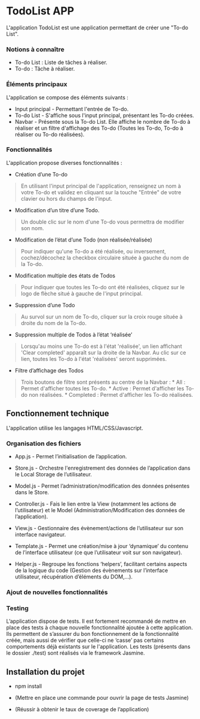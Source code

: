 TodoList APP
============

  L'application TodoList est une application permettant de créer une "To-do List".
  ### Notions à connaître

  * To-do List : Liste de tâches à réaliser.
  * To-do : Tâche à réaliser.
  ### Éléments principaux

  L'application se compose des éléments suivants :
  * Input principal - Permettant l'entrée de To-do.
  * To-do List - S'affiche sous l'input principal, présentant les To-do créées.
  * Navbar - Présente sous la To-do List. Elle affiche le nombre de To-do à réaliser et un filtre d'affichage des To-do (Toutes les To-do, To-do à réaliser ou To-do réalisées).
  ### Fonctionnalités

  L'application propose diverses fonctionnalités :

  * Création d’une To-do
  
  > En utilisant l'input principal de l'application, renseignez un nom à votre To-do et validez en cliquant sur la touche "Entrée" de votre clavier ou hors du champs de l'input.

  * Modification d’un titre d’une Todo.
  
  > Un double clic sur le nom d'une To-do vous permettra de modifier son nom.

  * Modification de l’état d’une Todo (non réalisée/réalisée)
  
  > Pour indiquer qu'une To-do a été réalisée, ou inversement, cochez/décochez la checkbox circulaire située à gauche du nom de la To-do.

  * Modification multiple des états de Todos
  
  > Pour indiquer que toutes les To-do ont été réalisées, cliquez sur le logo de flèche situé à gauche de l'input principal.

  * Suppression d’une Todo
  
  > Au survol sur un nom de To-do, cliquer sur la croix rouge située à droite du nom de la To-do.

  * Suppression multiple de Todos à l’état ‘réalisée’
  
  > Lorsqu'au moins une To-do est à l'état 'réalisée', un lien affichant 'Clear completed' apparaît sur la droite de la Navbar. Au clic sur ce lien, toutes les To-do à l'état 'réalisées' seront supprimées.

  * Filtre d’affichage des Todos
  
  > Trois boutons de filtre sont présents au centre de la Navbar :
    * All : Permet d'afficher toutes les To-do.
    * Active : Permet d'afficher les To-do non réalisées.
    * Completed : Permet d'afficher les To-do réalisées.

Fonctionnement technique
------------------------

  L'application utilise les langages HTML/CSS/Javascript.

  ### Organisation des fichiers
    
  - App.js - Permet l’initialisation de l’application.

  - Store.js - Orchestre l'enregistrement des données de l’application dans le Local Storage de l’utilisateur.
    
  - Model.js - Permet l’administration/modification des données présentes dans le Store.
    
  - Controller.js - Fais le lien entre la View (notamment les actions de l’utilisateur) et le Model (Administration/Modification des données de l’application).
    
  - View.js - Gestionnaire des évènement/actions de l’utilisateur sur son interface navigateur.
    
  - Template.js - Permet une création/mise à jour ‘dynamique’ du contenu de l’interface utilisateur (ce que l’utilisateur voit sur son navigateur).
    
  - Helper.js - Regroupe les fonctions ‘helpers’, facilitant certains aspects de la logique du code (Gestion des évènements sur l’interface utilisateur, récupération d’éléments du DOM,…).

  ### Ajout de nouvelles fonctionnalités

  

  ### Testing

  L’application dispose de tests. Il est fortement recommandé de mettre en place des tests à chaque nouvelle fonctionnalité ajoutée à cette application. Ils permettent de s’assurer du bon fonctionnement de la fonctionnalité créée, mais aussi de vérifier que celle-ci ne ‘casse’ pas certains comportements déjà existants sur le l'application.
  Les tests (présents dans le dossier ./test) sont réalisés via le framework Jasmine.


Installation du projet
----------------------

  - npm install

  - (Mettre en place une commande pour ouvrir la page de tests Jasmine)

  - (Réussir à obtenir le taux de coverage de l’application)